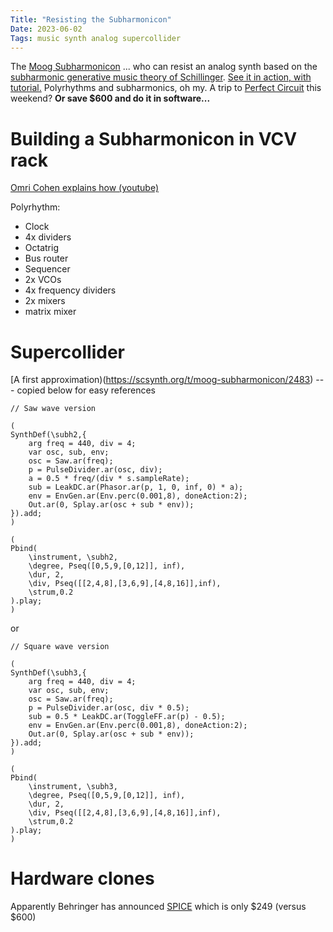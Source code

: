 ```yaml
---
Title: "Resisting the Subharmonicon"
Date: 2023-06-02
Tags: music synth analog supercollider
---
```


The [Moog Subharmonicon](https://www.moogmusic.com/products/subharmonicon) ... who can resist an analog synth based on the [subharmonic generative music theory of Schillinger](https://en.wikipedia.org/wiki/Joseph_Schillinger).  [See it in action, with tutorial.](https://www.youtube.com/watch?v=f5rsu8IdN8A) Polyrhythms and subharmonics, oh my. A trip to [Perfect Circuit](http://perfectcircuit.com) this weekend? **Or save $600 and do it in software...**

# Building a Subharmonicon in VCV rack

[Omri Cohen explains how (youtube)](https://www.youtube.com/watch?v=r7_U4Dgln-0)

Polyrhythm:
- Clock 
- 4x dividers 
- Octatrig
- Bus router
- Sequencer 
- 2x VCOs
- 4x frequency dividers
- 2x mixers
- matrix mixer 



# Supercollider

[A first approximation)(https://scsynth.org/t/moog-subharmonicon/2483) --- copied below for easy references


```
// Saw wave version

(
SynthDef(\subh2,{
	arg freq = 440, div = 4;
	var osc, sub, env;
	osc = Saw.ar(freq);
	p = PulseDivider.ar(osc, div);
	a = 0.5 * freq/(div * s.sampleRate);
	sub = LeakDC.ar(Phasor.ar(p, 1, 0, inf, 0) * a);
	env = EnvGen.ar(Env.perc(0.001,8), doneAction:2);
	Out.ar(0, Splay.ar(osc + sub * env));
}).add;
)

(
Pbind(
	\instrument, \subh2,
	\degree, Pseq([0,5,9,[0,12]], inf),
	\dur, 2,
	\div, Pseq([[2,4,8],[3,6,9],[4,8,16]],inf),
	\strum,0.2
).play;
)
```

or

```
// Square wave version

(
SynthDef(\subh3,{
	arg freq = 440, div = 4;
	var osc, sub, env;
	osc = Saw.ar(freq);
	p = PulseDivider.ar(osc, div * 0.5);
	sub = 0.5 * LeakDC.ar(ToggleFF.ar(p) - 0.5);
	env = EnvGen.ar(Env.perc(0.001,8), doneAction:2);
	Out.ar(0, Splay.ar(osc + sub * env));
}).add;
)

(
Pbind(
	\instrument, \subh3,
	\degree, Pseq([0,5,9,[0,12]], inf),
	\dur, 2,
	\div, Pseq([[2,4,8],[3,6,9],[4,8,16]],inf),
	\strum,0.2
).play;
)
```

# Hardware clones

Apparently Behringer has announced [SPICE](https://www.gearnews.com/behringer-spice-the-long-expected-subharmonicon-clone-is-revealed/) which is only $249 (versus $600) 
